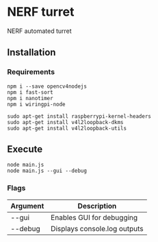 # NERF turret
NERF automated turret

## Installation

### Requirements

```
npm i --save opencv4nodejs
npm i fast-sort
npm i nanotimer
npm i wiringpi-node

sudo apt-get install raspberrypi-kernel-headers
sudo apt-get install v4l2loopback-dkms
sudo apt-get install v4l2loopback-utils
```

## Execute
```
node main.js
node main.js --gui --debug
```

### Flags

| Argument  | Description |
| ------------- | ------------- |
| --gui | Enables GUI for debugging  |
| --debug | Displays console.log outputs |
